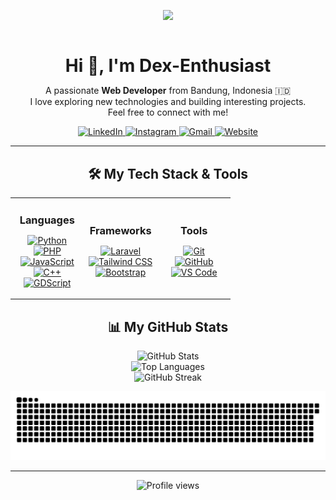<p align="center">
  <img src="https://media.giphy.com/media/LmNwrBhejkK9EFP504/giphy.gif" width="30%">
</p>

<div id="user-content-toc" align="center">
  <h1 style="display: inline-block; margin-bottom: 0;">Hi 👋, I'm Dex-Enthusiast</h1>
</div>

<p align="center">
  A passionate <b>Web Developer</b> from Bandung, Indonesia 🇮🇩
  <br />
  I love exploring new technologies and building interesting projects.
  <br />
  Feel free to connect with me!
</p>

<p align="center">
  <a href="[GANTI-DENGAN-LINK-LINKEDIN-KAMU]">
    <img src="https://img.shields.io/badge/LinkedIn-0077B5?style=for-the-badge&logo=linkedin&logoColor=white" alt="LinkedIn"/>
  </a>
  <a href="https://www.instagram.com/ahmdijakaam/">
    <img src="https://img.shields.io/badge/Instagram-E4405F?style=for-the-badge&logo=instagram&logoColor=white" alt="Instagram"/>
  </a>
  <a href="mailto:ahmadijaka89@gmail.com">
    <img src="https://img.shields.io/badge/Gmail-D14836?style=for-the-badge&logo=gmail&logoColor=white" alt="Gmail"/>
  </a>
  <a href="https://dexsuprame.my.id/">
    <img src="https://img.shields.io/badge/Portfolio-3b5998?style=for-the-badge&logo=googlechrome&logoColor=white" alt="Website"/>
  </a>
</p>

---

<h2 align="center">🛠️ My Tech Stack & Tools</h2>

<table width="100%" align="center">
  <tr>
    <td align="center" width="33%">
      <h3 style="margin-bottom:10px;">Languages</h3>
      <p>
        <a href="#"><img alt="Python" src="https://img.shields.io/badge/Python-3776AB?style=for-the-badge&logo=python&logoColor=white"></a><br>
        <a href="#"><img alt="PHP" src="https://img.shields.io/badge/PHP-777BB4?style=for-the-badge&logo=php&logoColor=white"></a><br>
        <a href="#"><img alt="JavaScript" src="https://img.shields.io/badge/JavaScript-F7DF1E?style=for-the-badge&logo=javascript&logoColor=black"></a><br>
        <a href="#"><img alt="C++" src="https://img.shields.io/badge/C++-00599C?style=for-the-badge&logo=c%2B%2B&logoColor=white"></a><br>
        <a href="#"><img alt="GDScript" src="https://img.shields.io/badge/GDScript-478CB0?style=for-the-badge&logo=godot-engine&logoColor=white"></a>
      </p>
    </td>
    <td align="center" width="33%">
      <h3 style="margin-bottom:10px;">Frameworks</h3>
      <p>
        <a href="#"><img alt="Laravel" src="https://img.shields.io/badge/Laravel-FF2D20?style=for-the-badge&logo=laravel&logoColor=white"></a><br>
        <a href="#"><img alt="Tailwind CSS" src="https://img.shields.io/badge/Tailwind_CSS-38B2AC?style=for-the-badge&logo=tailwind-css&logoColor=white"></a><br>
        <a href="#"><img alt="Bootstrap" src="https://img.shields.io/badge/Bootstrap-563D7C?style=for-the-badge&logo=bootstrap&logoColor=white"></a>
      </p>
    </td>
    <td align="center" width="33%">
      <h3 style="margin-bottom:10px;">Tools</h3>
      <p>
        <a href="#"><img alt="Git" src="https://img.shields.io/badge/Git-F05032?style=for-the-badge&logo=git&logoColor=white"></a><br>
        <a href="#"><img alt="GitHub" src="https://img.shields.io/badge/GitHub-181717?style=for-the-badge&logo=github&logoColor=white"></a><br>
        <a href="#"><img alt="VS Code" src="https://img.shields.io/badge/VS_Code-007ACC?style=for-the-badge&logo=visual-studio-code&logoColor=white"></a>
      </p>
    </td>
  </tr>
</table>


<h2 align="center">📊 My GitHub Stats</h2>
<p align="center">
  <img src="https://github-readme-stats.vercel.app/api?username=DexSupremecyyy&show_icons=true&hide_border=true&theme=dracula&count_private=true&include_all_commits=true&icon_color=79ff97&title_color=ff79c6&text_color=f8f8f2" alt="GitHub Stats" />
  <br/>
  <img src="https://github-readme-stats.vercel.app/api/top-langs/?username=DexSupremecyyy&layout=compact&hide_border=true&theme=dracula&langs_count=10&title_color=ff79c6&text_color=f8f8f2" alt="Top Languages" />
  <br/>
  <img src="https://github-readme-streak-stats.herokuapp.com/?user=DexSupremecyyy&theme=dracula&hide_border=true" alt="GitHub Streak"/>
</p>

<p align="center">
  <img src="https://github.com/Dex-Enthusiast/Dex-Enthusiast/blob/output/github-contribution-grid-snake-dark.svg?palette=github-dark" alt="Snake Animation">
</p>

---

<p align="center">
  <img src="https://komarev.com/ghpvc/?username=DexSuremecyyyt&label=Profile%20Views&color=0e75b6&style=flat" alt="Profile views" />
</p>
